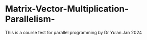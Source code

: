 # Matrix-Vector-Multiplication-Parallelism-
This is a course test for parallel programming by Dr Yulan Jan 2024
